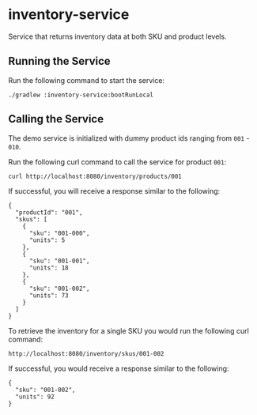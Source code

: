 # inventory-service
Service that returns inventory data at both SKU and product levels.

## Running the Service
Run the following command to start the service:

    ./gradlew :inventory-service:bootRunLocal
    
## Calling the Service
The demo service is initialized with dummy product ids ranging from `001` - `010`.

Run the following curl command to call the service for product `001`:

    curl http://localhost:8080/inventory/products/001
    
If successful, you will receive a response similar to the following:
    
    {
      "productId": "001",
      "skus": [
        {
          "sku": "001-000",
          "units": 5
        },
        {
          "sku": "001-001",
          "units": 18
        },
        {
          "sku": "001-002",
          "units": 73
        }
      ]
    }

To retrieve the inventory for a single SKU you would run the following curl command:

    http://localhost:8080/inventory/skus/001-002
    
If successful, you would receive a response similar to the following:

    {
      "sku": "001-002",
      "units": 92
    }